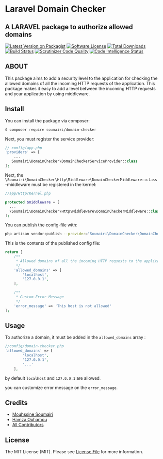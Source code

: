 # Laravel Domain Checker 
## A LARAVEL package to authorize allowed domains

[![Latest Version on Packagist](https://img.shields.io/packagist/v/soumairi/domain-checker?style=flat-square)](https://packagist.org/packages/soumairi/domain-checker)
[![Software License](https://img.shields.io/github/license/soumairi/laravel-domain-checker?style=flat-square)](LICENSE)
[![Total Downloads](https://img.shields.io/packagist/dt/soumairi/domain-checker?style=flat-square)](https://packagist.org/packages/soumairi/domain-checker)
[![Build Status](https://scrutinizer-ci.com/g/soumairi/laravel-domain-checker/badges/build.png?b=main&style=flat-square)](https://scrutinizer-ci.com/g/soumairi/laravel-domain-checker/build-status/main)
[![Scrutinizer Code Quality](https://scrutinizer-ci.com/g/soumairi/laravel-domain-checker/badges/quality-score.png?b=main&style=flat-square)](https://scrutinizer-ci.com/g/soumairi/laravel-domain-checker/?branch=main)
[![Code Intelligence Status](https://scrutinizer-ci.com/g/soumairi/laravel-domain-checker/badges/code-intelligence.svg?b=main&style=flat-square)](https://scrutinizer-ci.com/code-intelligence)

## ABOUT

This package aims to add a security level to the application for checking the allowed domains of all the incoming HTTP requests of the application.
This package makes it easy to add a level between the incoming HTTP requests and your application by using middleware.

## Install

You can install the package via composer:
``` bash
$ composer require soumairi/domain-checker
```

Next, you must register the service provider:

```php
// config/app.php
'providers' => [
    ...
   Soumairi\DomainChecker\DomainCheckerServiceProvider::class
];
```

Next, the `\Soumairi\DomainChecker\Http\Middleware\DomainCheckerMiddleware::class`-middleware must be registered in the kernel:

```php
//app/Http/Kernel.php

protected $middleware = [
  ...
  \Soumairi\DomainChecker\Http\Middleware\DomainCheckerMiddleware::class,
];
```

You can publish the config-file with:
```bash
php artisan vendor:publish --provider="Soumairi\DomainChecker\DomainCheckerServiceProvider"
```

This is the contents of the published config file:

```php
return [
    /**
     * Allowed domains of all the incoming HTTP requests to the application to make a call to our application.
     */
    'allowed_domains' => [
        'localhost',
        '127.0.0.1',
    ],

    /**
     * Custom Error Message
     */
    'error_message' => 'This host is not allowed'
];
```


## Usage

To authorize a domain, it must be added in the `allowed_domains` array :

```php
//config/domain-checker.php
'allowed_domains' => [
        'localhost',
        '127.0.0.1',
        '...'
    ],
```

by default `localhost` and `127.0.0.1` are allowed.

you can customize error message on the `error_message`.


## Credits

- [Mouhssine Soumairi](https://github.com/soumairi)
- [Hamza Ouhamou](https://github.com/Ouhamou)
- [All Contributors](../../contributors)

## License

The MIT License (MIT). Please see [License File](LICENSE.md) for more information.